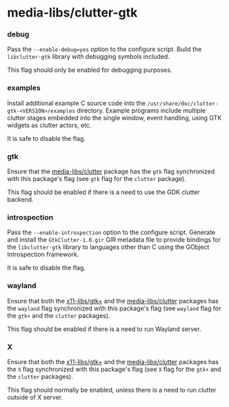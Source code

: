# media-libs/clutter-gtk

### debug
Pass the `--enable-debug=yes` option to the configure script. Build the `libclutter-gtk` library with debugging symbols included.

This flag should only be enabled for debugging purposes.

### examples
Install additional example C source code into the `/usr/share/doc/clutter-gtk-<VERSION>/examples` directory. Example programs include multiple clutter stages embedded into the single window, event handling, using GTK widgets as clutter actors, etc.

It is safe to disable the flag.

### gtk
Ensure that the [media-libs/clutter](../media-libs/clutter.md) package has the `gtk` flag synchronized with this package's flag (see `gtk` flag for the `clutter` package).

This flag should be enabled if there is a need to use the GDK clutter backend.

### introspection
Pass the `--enable-introspection` option to the configure script. Generate and install the `GtkClutter-1.0.gir` GIR metadata file to provide bindings for the `libclutter-gtk` library to languages other than C using the GObject Introspection framework.

It is safe to disable the flag.

### wayland
Ensure that both the [x11-libs/gtk+](../x11-libs/gtk+.md) and the [media-libs/clutter](../media-libs/clutter.md) packages has the `wayland` flag synchronized with this package's flag (see `wayland` flag for the `gtk+` and the `clutter` packages).

This flag should be enabled if there is a need to run Wayland server.

### X
Ensure that both the [x11-libs/gtk+](../x11-libs/gtk+.md) and the [media-libs/clutter](../media-libs/clutter.md) packages has the `X` flag synchronized with this package's flag (see `X` flag for the `gtk+` and the `clutter` packages).

This flag should normally be enabled, unless there is a need to run clutter outside of X server.
